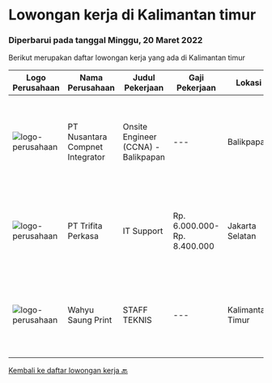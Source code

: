 
  # Lowongan kerja di Kalimantan timur

  ### Diperbarui pada tanggal Minggu, 20 Maret 2022

  Berikut merupakan daftar lowongan kerja yang ada di Kalimantan timur

  |Logo Perusahaan | Nama Perusahaan | Judul Pekerjaan | Gaji Pekerjaan | Lokasi | Deskripsi | Tanggal diunggah | Pranala |
  | -------------- | --------------- | --------------- | --------- | --------- | -------------- | ------- | ----------- |
  |![logo-perusahaan](https://image-service-cdn.seek.com.au/faf1379cb2f8ff5c87162dc20c60c0d2f63dba1c/ee4dce1061f3f616224767ad58cb2fc751b8d2dc)|PT Nusantara Compnet Integrator|Onsite Engineer (CCNA) - Balikpapan|---|Balikpapan|Job Descriptions : Analyze customer needs Provide solutions and give recommendations to the customer according to their needs Preventive and...|Kamis, 17 Maret 2022|https://www.jobstreet.co.id/id/job/onsite-engineer-ccna-balikpapan-3813070?token=0~2ccae1f0-f39b-461a-b9be-664dccb32b47&sectionRank=1&jobId=jobstreet-id-job-3813070|
|![logo-perusahaan](https://image-service-cdn.seek.com.au/1a66e14d6c9695bb334ef70edf4706ac9e497ae9/ee4dce1061f3f616224767ad58cb2fc751b8d2dc)|PT Trifita Perkasa|IT Support|Rp. 6.000.000-Rp. 8.400.000|Jakarta Selatan|Tanggung Jawab:·        Melakukan pekerjaan IT Support baik hardware, software, network, internet, email, website dan ERP/ SAP baik untuk instalasi,...|Senin, 14 Maret 2022|https://www.jobstreet.co.id/id/job/it-support-3818886?token=0~2ccae1f0-f39b-461a-b9be-664dccb32b47&sectionRank=2&jobId=jobstreet-id-job-3818886|
|![logo-perusahaan](https://i.ibb.co/sqvTCh9/112815900-stock-vector-no-image-available-icon-flat-vector.webp)|Wahyu Saung Print|STAFF TEKNIS|---|Kalimantan Timur|Kualifikasi : Jujur, Disiplin, bertanggung jawab  Umur maksimum 25 tahun Bisa menggunakan Corel/Photoshop/Ms. Office Berdomisili di Tenggarong ...|Selasa, 22 Februari 2022|https://www.jobstreet.co.id/id/job/staff-teknis-3799098?token=0~2ccae1f0-f39b-461a-b9be-664dccb32b47&sectionRank=3&jobId=jobstreet-id-job-3799098|


  [Kembali ke daftar lowongan kerja 🔙](../README.md#daftar-lowongan-kerja)
  
